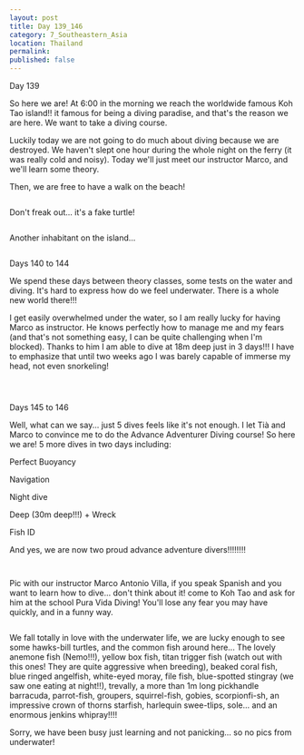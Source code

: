 ```yaml
---
layout: post
title: Day 139_146
category: 7_Southeastern_Asia
location: Thailand
permalink: 
published: false
---
```


Day 139

So here we are! At 6:00 in the morning we reach the worldwide famous Koh Tao island!! it famous for being a diving paradise, and that's the reason we are here. We want to take a diving course.

Luckily today we are not going to do much about diving because we are destroyed. We haven't slept one hour during the whole night on the ferry (it was really cold and noisy). Today we'll just meet our instructor Marco, and we'll learn some theory.

Then, we are free to have a walk on the beach!

<p><a
href="https://lh3.googleusercontent.com/5ZEZPw1t1yMv3Off-8c3AcLYUPcXaXFKcRGA7gbcZ5E_zE3oPRzFY400Zh_rCwY92FnWxdkYtaLR7qAdmFIAYNreRJgUaLMJRyyOWOw5Cc4iK_I7a6rRy2NHHX_DD75w98YRkTY0VxrBwlKFQ_OnOP2W2RLWGF4_EZVwx47MWb0fIOiwY77VzOOI9tQTwZ94PIsc30lvtL7Vy8jY-w6lS-KQMM_GEGwizRGOKZppPNZspDTHaE1-KZg-LsyfKDSXkyxeWhVKSG_gguLegxiAz3roySOSMQOYvxO1aw0aAVhJFdqEmnr_UPASkBh_688WoLqrhoO96BRGz47rhgQWB38iyg-25B_6_VTn1nUPeOiMfV1s1cphnyaKy-oVVB5DmYoDQUfv80D79u9bDnk0zHleP5qcXCNOGtyL5QgZ7Dyi8xXRMuS1oaM3xWpWFZFv7vnZ3OmOjX9ieFK_yzsGuMivgTqkO-OvPsTNCFAaMl-F0EANInvTJ3s2bpd3LzZ9qlKl9axo-86xOsSFsBc00Y12_8uOn25GqDMPW4_2aOI9S7UIQgYbWzf6q0zhTyXh5UUtmu2rNfPDbRGYnVXggCWdr1ZJF-wUk-2kxuM2JJ_VeBQXwcsiKxX-nXLK8KTmDmEJ10_Q3U1mGfGBJkvcLo39ptSNScg9oRDjY6Ad_-mk0zgcF83L1DiTBaA2gWhpJHLWWzWhNCENk5npuGA=w669-h502-no"><img 
src="https://lh3.googleusercontent.com/5ZEZPw1t1yMv3Off-8c3AcLYUPcXaXFKcRGA7gbcZ5E_zE3oPRzFY400Zh_rCwY92FnWxdkYtaLR7qAdmFIAYNreRJgUaLMJRyyOWOw5Cc4iK_I7a6rRy2NHHX_DD75w98YRkTY0VxrBwlKFQ_OnOP2W2RLWGF4_EZVwx47MWb0fIOiwY77VzOOI9tQTwZ94PIsc30lvtL7Vy8jY-w6lS-KQMM_GEGwizRGOKZppPNZspDTHaE1-KZg-LsyfKDSXkyxeWhVKSG_gguLegxiAz3roySOSMQOYvxO1aw0aAVhJFdqEmnr_UPASkBh_688WoLqrhoO96BRGz47rhgQWB38iyg-25B_6_VTn1nUPeOiMfV1s1cphnyaKy-oVVB5DmYoDQUfv80D79u9bDnk0zHleP5qcXCNOGtyL5QgZ7Dyi8xXRMuS1oaM3xWpWFZFv7vnZ3OmOjX9ieFK_yzsGuMivgTqkO-OvPsTNCFAaMl-F0EANInvTJ3s2bpd3LzZ9qlKl9axo-86xOsSFsBc00Y12_8uOn25GqDMPW4_2aOI9S7UIQgYbWzf6q0zhTyXh5UUtmu2rNfPDbRGYnVXggCWdr1ZJF-wUk-2kxuM2JJ_VeBQXwcsiKxX-nXLK8KTmDmEJ10_Q3U1mGfGBJkvcLo39ptSNScg9oRDjY6Ad_-mk0zgcF83L1DiTBaA2gWhpJHLWWzWhNCENk5npuGA=w669-h502-no" class="oversize" alt=""></a></p>

Don't freak out... it's a fake turtle!

<p><a
href="https://lh3.googleusercontent.com/C3ZRUdq2Khtf1WgNmyGroRxYVq79S8CeQtQ_XYTlk_cyVevgtwO72qAdTIk1UVsI4PEeMZC83osy8Ls98K80WjYsk_XTGmnQrlLrpWkALO2_-Ewi--8uYK3j6FXFyjyY1IJp3lBPJ06RyZjYbY5_rgINDZ-389dUXyqhN5tr2tW0lJ8DejDHtIE8qbRqnzaIZ-3V2f3zrsKwFYiCxjJrneeXSHMVLArdLo9q6p6UE5cwuabn9PfjqbbjrqGAGH8whVaD3f899jDYNgS49gX6ECIgX7IC01_E5-yC7Pfbjollm2u4rC-ISbtogPWVaKKv2sIyQs1myQSxTP1jB6uaHs97Q3UqJtDWJWGqy4ICX1z9JOeXShRtEd77BQzFL7uZALU34xbTZ6p_Om8VS3kB0GLuAARSUTHzllg-hwznmLRG6jgnXtYgEe-g4gsbIrgiaP2ILwimJCYOn8W8qjVX5nqNPedkzUc_d1kElql22UjECEfd9w8cL43r_uQCZVw9aoftgdfTQDPqbd2PrvcG8xp5Dl6proyaOh2Q1__OkmVf665tyR2Hd3mAFAJqUtKkqftgweWQVkoMlsEdZc1v4LG7JKkvlfEQHCuMvwo4hAgy8m4a7QuEK5tSdQ2yqs19_ac5MGY6OmZISBIxAdmRCCS0z2hB3Vlg4qM-1zjc4kE12Hz-nuHbCWWdb5ohhq_jEqjDZaHqF41xB8fh030=w836-h627-no"><img 
src="https://lh3.googleusercontent.com/C3ZRUdq2Khtf1WgNmyGroRxYVq79S8CeQtQ_XYTlk_cyVevgtwO72qAdTIk1UVsI4PEeMZC83osy8Ls98K80WjYsk_XTGmnQrlLrpWkALO2_-Ewi--8uYK3j6FXFyjyY1IJp3lBPJ06RyZjYbY5_rgINDZ-389dUXyqhN5tr2tW0lJ8DejDHtIE8qbRqnzaIZ-3V2f3zrsKwFYiCxjJrneeXSHMVLArdLo9q6p6UE5cwuabn9PfjqbbjrqGAGH8whVaD3f899jDYNgS49gX6ECIgX7IC01_E5-yC7Pfbjollm2u4rC-ISbtogPWVaKKv2sIyQs1myQSxTP1jB6uaHs97Q3UqJtDWJWGqy4ICX1z9JOeXShRtEd77BQzFL7uZALU34xbTZ6p_Om8VS3kB0GLuAARSUTHzllg-hwznmLRG6jgnXtYgEe-g4gsbIrgiaP2ILwimJCYOn8W8qjVX5nqNPedkzUc_d1kElql22UjECEfd9w8cL43r_uQCZVw9aoftgdfTQDPqbd2PrvcG8xp5Dl6proyaOh2Q1__OkmVf665tyR2Hd3mAFAJqUtKkqftgweWQVkoMlsEdZc1v4LG7JKkvlfEQHCuMvwo4hAgy8m4a7QuEK5tSdQ2yqs19_ac5MGY6OmZISBIxAdmRCCS0z2hB3Vlg4qM-1zjc4kE12Hz-nuHbCWWdb5ohhq_jEqjDZaHqF41xB8fh030=w836-h627-no" class="oversize" alt=""></a></p>

Another inhabitant on the island...

<p><a
href="https://lh3.googleusercontent.com/P7BFDYgezzZzUgPbbqXSLFIG9EhoyNYojwlxwB57MiYbrj0mnnoYg-x9ZH7TImOFDy-RpoxocIlhGMc4OPJVG45BJwj2Y1orU_DtgujGMiBHGcXYyoglTLpPnumuuHMdReGDrIIuf9HGKw_dxrGFUJuu-RU5n0i_vNg-eV_ABaVFm3QA40VDdfc7EtYMBSvy4EbOF6kyGArDh4itcSwwbzOUD-L54_u3FcOmBhLZQd9M4jtY61ULu2aXPQHPEcAmC_RWe--dvqjoQKofnl31-Tak1GYFUyQ9zmwJ7FrPj7FzskRgyBmfJW2W9JpCDLoR4IjzB30QPkw5K9iMU99M8sx6Z3pnrG0eZdzDhQ8aFurzC-rAuU1_yqddN438PU8nKjd9y8KJ6oTF2G5F6AglY0ws_yEnbAMFfT35RtroVP7flhlwdP-92EXw9LWaMHBg34DvtMw-Jsz7qH6a-Me4ipSXml8eOdn7ynU0uMGXA3CdQrpwnHPO9ivIvMVKt3Weee4XDIIe9iylcv2VdQrljiBEgu2PztpmDLzQqpnMKBfqtpZ36ilbbP6xOyHcUmD3Qs2V0XZdf_7AyWMogEdYj8Pn3BssS2xsELlHA54FRCZON60XKele3ySTnxehc4AOtOKmFAg_4j6Q2BtltJ8_nrKAEoIcyeUd-Xb6lC7Y7ROU5VR-AIWGcUem0eDQpBYvf_lNVQ5Q_tRj6aF216s=w836-h627-no"><img 
src="https://lh3.googleusercontent.com/P7BFDYgezzZzUgPbbqXSLFIG9EhoyNYojwlxwB57MiYbrj0mnnoYg-x9ZH7TImOFDy-RpoxocIlhGMc4OPJVG45BJwj2Y1orU_DtgujGMiBHGcXYyoglTLpPnumuuHMdReGDrIIuf9HGKw_dxrGFUJuu-RU5n0i_vNg-eV_ABaVFm3QA40VDdfc7EtYMBSvy4EbOF6kyGArDh4itcSwwbzOUD-L54_u3FcOmBhLZQd9M4jtY61ULu2aXPQHPEcAmC_RWe--dvqjoQKofnl31-Tak1GYFUyQ9zmwJ7FrPj7FzskRgyBmfJW2W9JpCDLoR4IjzB30QPkw5K9iMU99M8sx6Z3pnrG0eZdzDhQ8aFurzC-rAuU1_yqddN438PU8nKjd9y8KJ6oTF2G5F6AglY0ws_yEnbAMFfT35RtroVP7flhlwdP-92EXw9LWaMHBg34DvtMw-Jsz7qH6a-Me4ipSXml8eOdn7ynU0uMGXA3CdQrpwnHPO9ivIvMVKt3Weee4XDIIe9iylcv2VdQrljiBEgu2PztpmDLzQqpnMKBfqtpZ36ilbbP6xOyHcUmD3Qs2V0XZdf_7AyWMogEdYj8Pn3BssS2xsELlHA54FRCZON60XKele3ySTnxehc4AOtOKmFAg_4j6Q2BtltJ8_nrKAEoIcyeUd-Xb6lC7Y7ROU5VR-AIWGcUem0eDQpBYvf_lNVQ5Q_tRj6aF216s=w836-h627-no" class="oversize" alt=""></a></p>

Days 140 to 144

We spend these days between theory classes, some tests on the water and diving. It's hard to express how do we feel underwater. There is a whole new world there!!!

I get easily overwhelmed under the water, so I am really lucky for having Marco as instructor. He knows perfectly how to manage me and my fears (and that's not something easy, I can be quite challenging when I'm blocked). Thanks to him I am able to dive at 18m deep just in 3 days!!! I have to emphasize that until two weeks ago I was barely capable of immerse my head, not even snorkeling!

<p><a
href="https://lh3.googleusercontent.com/iTbRakHTQTsRrKMC72Qwgx1CmJIT-E3h1zqigjcEgIFLuzx4WDNxeDtvajHO_2Rxq0cbg3gy0p6mlPqVUijSfnSuCRUqo0lB4yPp7eJI9ZQlC_xxjgox2yBvK16Xuf8PJjHgZ7t191CTfwMv3yG7fxrpBP3D8qw3aEbBsA9oW-YVtGuUfvMsqW-vchon9gQa0uenErNR44Z43e5Aeqyo5_y1uIO76lV2_Qwc9lGRnR-KBaWpAMfX-QtbQjMC-znfyzPJGwwm91ZavY7q26N5WNVqV2F4ppegWfI75f-nvBsSkkrnn5jelXAIy_WSpiRwpYaqoHlx4Lu6FRTnAh_t6jCsyDvsd6fKcnWrxMk3F-enZwn5kYjzzokV4qZSNIrNlWT_M5iOjJCizbrHPQv-472FZZychA6jw3upgDPXxu2m_E9Pgp9zZxsWsMTac7QsCAOWLGSU1YigpM5BMEnqK95kCY2Jejs3XUc8b0KZDwmdNQ-B0vdgcvAzzY7XbRKIX4z8fb1_hhJds_HUtLPE5HHTzuafL7XyXuv03nZFMunwVJOliFEz8VB-YK6mJwII-D4oyOh-ekjkpoZJzbyb2t7s81RTBjDnJKbK1N7jLZartDr_A2e8paNihHj19OmDaWHTzoDC5xQvh6baSX7vC7JHgmqedKcrZYuk2FtV83Bo2nNJ7soHvMB0utDT6lVVsxepDI_qxCByzb5fI6nNKITUhloif-i9v58OxLE=w669-h502-no"><img 
src="https://lh3.googleusercontent.com/iTbRakHTQTsRrKMC72Qwgx1CmJIT-E3h1zqigjcEgIFLuzx4WDNxeDtvajHO_2Rxq0cbg3gy0p6mlPqVUijSfnSuCRUqo0lB4yPp7eJI9ZQlC_xxjgox2yBvK16Xuf8PJjHgZ7t191CTfwMv3yG7fxrpBP3D8qw3aEbBsA9oW-YVtGuUfvMsqW-vchon9gQa0uenErNR44Z43e5Aeqyo5_y1uIO76lV2_Qwc9lGRnR-KBaWpAMfX-QtbQjMC-znfyzPJGwwm91ZavY7q26N5WNVqV2F4ppegWfI75f-nvBsSkkrnn5jelXAIy_WSpiRwpYaqoHlx4Lu6FRTnAh_t6jCsyDvsd6fKcnWrxMk3F-enZwn5kYjzzokV4qZSNIrNlWT_M5iOjJCizbrHPQv-472FZZychA6jw3upgDPXxu2m_E9Pgp9zZxsWsMTac7QsCAOWLGSU1YigpM5BMEnqK95kCY2Jejs3XUc8b0KZDwmdNQ-B0vdgcvAzzY7XbRKIX4z8fb1_hhJds_HUtLPE5HHTzuafL7XyXuv03nZFMunwVJOliFEz8VB-YK6mJwII-D4oyOh-ekjkpoZJzbyb2t7s81RTBjDnJKbK1N7jLZartDr_A2e8paNihHj19OmDaWHTzoDC5xQvh6baSX7vC7JHgmqedKcrZYuk2FtV83Bo2nNJ7soHvMB0utDT6lVVsxepDI_qxCByzb5fI6nNKITUhloif-i9v58OxLE=w669-h502-no" class="oversize" alt=""></a></p>

<p><a
href="https://lh3.googleusercontent.com/GSgh4SjBFfkr-TzpicJcGkkFzfyJq4mZ0MKTFkqbCyO4FJO9qz6fcgbyJPp9Ep6USlNcu2PnohIkJPtdLa17juPM4iMEkjKnooa6khXVE5vmNEARSUFfl12KD56r4MQpFAJvoJHb3zSzKqPsIaZFg2ezXoUl89ZDJP38QtlgwtoyiARLfyD4ku3dcwV2p9-rqvoABTDk6wVGpnJyS0756SmzGpgWlKqGp6kcWblXUETdBsPe0KbJIY1TjFmmjKuH01UAzP5wCjUrrRO9WT7A-5hWdbjP-e1zRe1iZSq_ZbES5PQEaT49LRbcJS40scvTV4YYk5UcPAJoD-Pavj3n-84aLoDs9UaCyCXIvjNr8ZS92XhWJ8QNBGWoP4dVMaEY-EYdBkGOkKZ6DoFlyuq99UgGVQZQbLRE5nBkVcEsPQ7kp6cUD9QxxMOB3cFXb4lI8Z4odbJnU315HHioB547qGm1hJ91rD70jIoIUVyew69jrqzPHtumJ8pQCYySJhAAIUjuVU4ykz-EYVADu6x72yCWQelidqOBZvFAiny69UZfwDMJGA25QMUmKEcJeJ7MiTIZMBAIkdeOycqKW_D5ZVm0I-3ipT6CpBn7YPIQuASnp4aNi553nVbVwzTl8vsRKHbsjZeJaNfJvNVAUvFfm2inuleWVR5H7KlXpLqkN3_h04gFDvfycXChgMNyArgft3_FU_Ekgfb_1qz9yRCzlKMqRO-ZM4H9_u6x5LY=w669-h502-no"><img 
src="https://lh3.googleusercontent.com/GSgh4SjBFfkr-TzpicJcGkkFzfyJq4mZ0MKTFkqbCyO4FJO9qz6fcgbyJPp9Ep6USlNcu2PnohIkJPtdLa17juPM4iMEkjKnooa6khXVE5vmNEARSUFfl12KD56r4MQpFAJvoJHb3zSzKqPsIaZFg2ezXoUl89ZDJP38QtlgwtoyiARLfyD4ku3dcwV2p9-rqvoABTDk6wVGpnJyS0756SmzGpgWlKqGp6kcWblXUETdBsPe0KbJIY1TjFmmjKuH01UAzP5wCjUrrRO9WT7A-5hWdbjP-e1zRe1iZSq_ZbES5PQEaT49LRbcJS40scvTV4YYk5UcPAJoD-Pavj3n-84aLoDs9UaCyCXIvjNr8ZS92XhWJ8QNBGWoP4dVMaEY-EYdBkGOkKZ6DoFlyuq99UgGVQZQbLRE5nBkVcEsPQ7kp6cUD9QxxMOB3cFXb4lI8Z4odbJnU315HHioB547qGm1hJ91rD70jIoIUVyew69jrqzPHtumJ8pQCYySJhAAIUjuVU4ykz-EYVADu6x72yCWQelidqOBZvFAiny69UZfwDMJGA25QMUmKEcJeJ7MiTIZMBAIkdeOycqKW_D5ZVm0I-3ipT6CpBn7YPIQuASnp4aNi553nVbVwzTl8vsRKHbsjZeJaNfJvNVAUvFfm2inuleWVR5H7KlXpLqkN3_h04gFDvfycXChgMNyArgft3_FU_Ekgfb_1qz9yRCzlKMqRO-ZM4H9_u6x5LY=w669-h502-no" class="oversize" alt=""></a></p>

<p><a
href="https://lh3.googleusercontent.com/QEl1UmIExHbMAgYDxt0MYiANob4NxEsOe_6ecOK4K5fgR66exO_fkqGW9clzb6MMcXBBEQ4zGOKo3_GWXtdOMANpPKZcdtk9src6mN2QIsUegnyrCm7sV4dBEs_ZgSVRJEnNZ9M4XgkN0ZkpY_jgVkc5wRkPYzLsifvVjheIlmldgOfA_mIMhh6yZr5CQkJjWSQGAwmKp4f3z6ny-GS-qrRXAwDi3MPtI4Xyrxgo7v6nxSy4PWC6Vn4krMYvpqPTWnNUQSNWLf-096U6huEpuyHfKpZcN951z59ECi4DrKVETCB_GnkfeWEUwAzJzkHIjR0sk6C7Uvm6emTdR8yzTzj8yz_h2zdjpJYa0xPdV271fEzvz9NtvoVhc6B5FbF3I60ZMehDp7MZuQvQFvv5tbA8xcr-zjN5FMAZDDYLDWLGzsY7wTrL6_F6gYXpBlKFYvDAnBb0QLa5Llfje7GO6dL865HeEhpUhY8sqeSuJI9L_TR5elreVBXwHnAlRKWecIu-3lO_Tcnhe2cagbRKxA-BYAsrYo7NyX-NBrrwm-I_i8sBF80MDyQyijUB5S__LUvwV4V-S7QO7Ery6H9uuDsAZl2H7wJ-Klx7A9dF7stwvK_2kQvkPIqi9GLnF0aYOc_fwKg7XlZ_jbqvkPvSgZYAWs9GAe99oAHjAnGe-x24XvV64kIffDwt-KOs3V1aewQMGzyzvJIYKFw4bU6K-ss9KFO3Pvh3F4Zi3ds=w669-h502-no"><img 
src="https://lh3.googleusercontent.com/QEl1UmIExHbMAgYDxt0MYiANob4NxEsOe_6ecOK4K5fgR66exO_fkqGW9clzb6MMcXBBEQ4zGOKo3_GWXtdOMANpPKZcdtk9src6mN2QIsUegnyrCm7sV4dBEs_ZgSVRJEnNZ9M4XgkN0ZkpY_jgVkc5wRkPYzLsifvVjheIlmldgOfA_mIMhh6yZr5CQkJjWSQGAwmKp4f3z6ny-GS-qrRXAwDi3MPtI4Xyrxgo7v6nxSy4PWC6Vn4krMYvpqPTWnNUQSNWLf-096U6huEpuyHfKpZcN951z59ECi4DrKVETCB_GnkfeWEUwAzJzkHIjR0sk6C7Uvm6emTdR8yzTzj8yz_h2zdjpJYa0xPdV271fEzvz9NtvoVhc6B5FbF3I60ZMehDp7MZuQvQFvv5tbA8xcr-zjN5FMAZDDYLDWLGzsY7wTrL6_F6gYXpBlKFYvDAnBb0QLa5Llfje7GO6dL865HeEhpUhY8sqeSuJI9L_TR5elreVBXwHnAlRKWecIu-3lO_Tcnhe2cagbRKxA-BYAsrYo7NyX-NBrrwm-I_i8sBF80MDyQyijUB5S__LUvwV4V-S7QO7Ery6H9uuDsAZl2H7wJ-Klx7A9dF7stwvK_2kQvkPIqi9GLnF0aYOc_fwKg7XlZ_jbqvkPvSgZYAWs9GAe99oAHjAnGe-x24XvV64kIffDwt-KOs3V1aewQMGzyzvJIYKFw4bU6K-ss9KFO3Pvh3F4Zi3ds=w669-h502-no" class="oversize" alt=""></a></p>

Days 145 to 146

Well, what can we say... just 5 dives feels like it's not enough. I let Tià and Marco to convince me to do the Advance Adventurer Diving course! So here we are! 5 more dives in two days including:

Perfect Buoyancy

Navigation

Night dive

Deep (30m deep!!!) + Wreck

Fish ID

And yes, we are now two proud advance adventure divers!!!!!!!!

<p><a
href="https://lh3.googleusercontent.com/O8nKrWw-2vtVUkjUdXk5bTlPiCNjiH_Y0-TYmzacq6xMUASbUw7lU1qHG_nFZcY6qzxQskDBL4oOaCmolnJzpHX9Uqmf8uKR42tBv1E_JRw_VFE-tHzb69zeAq777bGNdHArK-4-Pa7xRXsFt96HNeO2iVtRqNdfv2Y78o_WDvdsGf5wDn5R4QV5a9vKQH1bJUpE9sLpUiIn0QjBsYasBIdUZRCCwgluABpJV4HGZseHlBAxe_Js6Qna5mtF58cUhip0BSCPYIBeP2ipiJZVEg2imUnrDOMWyBWLJJKQYL2mzIJWQv7JkET3mG1O553EVKxlSDFuTi-WFTE3GZXtDXzz6hfOYZTov5LJynQyJXMf3hyiQZnOXhaHLPnKMLxKVik208XWOJeOVVUg84i5BYtdmHPpFevdU0LYbado1M4goDwrSFu0lvT_Fu5oTI6gb_jb0P3ACvx64hSpH79MKExktPTE-71VAlUHbY8Mn00W8psOdLjSKUpspWCFhL0XBzEgbsGMbfEak_bZlpQqYDwiKkBpXcsvtN-pUdC-k7n-GFUw-MAHd_PFxZdK_8llBcpSzYI8daxsUbsXPuXRvJuWtiNORY5aaJc50mblan1W-uyf84YY233DDFILowleZZuyL-eUI1nWD2oobZoGbDaLw9q1WzxLFWuSnR-AFUk16Y2vRJQ39K4NRAoGrfE5VxhsAOa1uY5Ye5SN9zmVtcCJnni_EgeYqShTUGM=w836-h627-no"><img 
src="https://lh3.googleusercontent.com/O8nKrWw-2vtVUkjUdXk5bTlPiCNjiH_Y0-TYmzacq6xMUASbUw7lU1qHG_nFZcY6qzxQskDBL4oOaCmolnJzpHX9Uqmf8uKR42tBv1E_JRw_VFE-tHzb69zeAq777bGNdHArK-4-Pa7xRXsFt96HNeO2iVtRqNdfv2Y78o_WDvdsGf5wDn5R4QV5a9vKQH1bJUpE9sLpUiIn0QjBsYasBIdUZRCCwgluABpJV4HGZseHlBAxe_Js6Qna5mtF58cUhip0BSCPYIBeP2ipiJZVEg2imUnrDOMWyBWLJJKQYL2mzIJWQv7JkET3mG1O553EVKxlSDFuTi-WFTE3GZXtDXzz6hfOYZTov5LJynQyJXMf3hyiQZnOXhaHLPnKMLxKVik208XWOJeOVVUg84i5BYtdmHPpFevdU0LYbado1M4goDwrSFu0lvT_Fu5oTI6gb_jb0P3ACvx64hSpH79MKExktPTE-71VAlUHbY8Mn00W8psOdLjSKUpspWCFhL0XBzEgbsGMbfEak_bZlpQqYDwiKkBpXcsvtN-pUdC-k7n-GFUw-MAHd_PFxZdK_8llBcpSzYI8daxsUbsXPuXRvJuWtiNORY5aaJc50mblan1W-uyf84YY233DDFILowleZZuyL-eUI1nWD2oobZoGbDaLw9q1WzxLFWuSnR-AFUk16Y2vRJQ39K4NRAoGrfE5VxhsAOa1uY5Ye5SN9zmVtcCJnni_EgeYqShTUGM=w836-h627-no" class="oversize" alt=""></a></p>

<p><a
href="https://lh3.googleusercontent.com/vFxlHtWLxlJ36iRFnK6uEgqmRjUCqza6_Ff1LewBkn3K7rVlUP-EA9JHX6gxSR2DAE9b9ck0jnlI0BrXe7FnVdpWZtiYA0ru5CArseeHqB6jKry4N9mWKGFuFSU9ssXbJya2OkXb3JmEZsM5MMqH_CgISw0iViKLllEtQnXm1HrhHJDQFsXt8kYKF5fQNCzjgNKEQ16SKNAnWX4OOWBqkblOOyOI6mv-j2Vwt5wHscyvZtRIuNB5tXjaARa844hpBdo-l3JReRfBeLDMbOxdGwt8jlgWcYm4hiUr-OgqJLMFNZx4gXTGwNiEmWL5j4EGFbIhtBbZLj-t3lqrHxGWbVZGUeWOYjpFwv3hQWhdkfl6rLMAujz_htSEdCB5Q7IfHMkYQuw_z_znZ--XlXIXoTsEEjQ1LgvJyVvXfbB_Ytj-Ii20uQAYCj-vXoqtoHWHt0_6bsy12oNYmJ3nWHctJk2S6KjBp7X-F_2QjhVEPfdlnJHBmUaKdqavF32LXsoIQoAcqf0MQOZFYq_vS6BWJntVoJV6ipJbbtehTy7HwG_9ohFc7SJ3R0Pla_DUCXxQog5uHdCf0KYRbcADGW3eWIOO9XB6kqzpdpPqNpy9N6dYbCkX6TSQb1BoPN0T-Wy48S5HAX7TONGCGgXLBKaE4cToOPqrX-URNTuypa_S7Qtq-Byy8QFgTMgGxsriUrcNWm4c6xf5bkSRTN0435hYY4mNqsTd-ZnXVXxIKq8=w836-h627-no"><img 
src="https://lh3.googleusercontent.com/vFxlHtWLxlJ36iRFnK6uEgqmRjUCqza6_Ff1LewBkn3K7rVlUP-EA9JHX6gxSR2DAE9b9ck0jnlI0BrXe7FnVdpWZtiYA0ru5CArseeHqB6jKry4N9mWKGFuFSU9ssXbJya2OkXb3JmEZsM5MMqH_CgISw0iViKLllEtQnXm1HrhHJDQFsXt8kYKF5fQNCzjgNKEQ16SKNAnWX4OOWBqkblOOyOI6mv-j2Vwt5wHscyvZtRIuNB5tXjaARa844hpBdo-l3JReRfBeLDMbOxdGwt8jlgWcYm4hiUr-OgqJLMFNZx4gXTGwNiEmWL5j4EGFbIhtBbZLj-t3lqrHxGWbVZGUeWOYjpFwv3hQWhdkfl6rLMAujz_htSEdCB5Q7IfHMkYQuw_z_znZ--XlXIXoTsEEjQ1LgvJyVvXfbB_Ytj-Ii20uQAYCj-vXoqtoHWHt0_6bsy12oNYmJ3nWHctJk2S6KjBp7X-F_2QjhVEPfdlnJHBmUaKdqavF32LXsoIQoAcqf0MQOZFYq_vS6BWJntVoJV6ipJbbtehTy7HwG_9ohFc7SJ3R0Pla_DUCXxQog5uHdCf0KYRbcADGW3eWIOO9XB6kqzpdpPqNpy9N6dYbCkX6TSQb1BoPN0T-Wy48S5HAX7TONGCGgXLBKaE4cToOPqrX-URNTuypa_S7Qtq-Byy8QFgTMgGxsriUrcNWm4c6xf5bkSRTN0435hYY4mNqsTd-ZnXVXxIKq8=w836-h627-no" class="oversize" alt=""></a></p>

Pic with our instructor Marco Antonio Villa, if you speak Spanish and you want to learn how to dive... don't think about it! come to Koh Tao and ask for him at the school Pura Vida Diving! You'll lose any fear you may have quickly, and in a funny way.

<p><a
href="https://lh3.googleusercontent.com/0vu9XwqABUjj6Yf5qFKmPBS7skhiocjJJdeDZ1Rn9dgxfygxxjlrUwaORB9PCuLILhNWrpAPeFijDQp6ufEFk4F0ZDkSOWDINthkP-d7dxI1S9H6N9TzwLo0U0jwTLHZnrQDMgQN5_ccLt_opycKzi0y0VVBU7WrI60zozTbjihzoXTp1BRW4UIm96pRuP6Q4qJIFs3eVE97VNNy2rmqa8ZQnIM_0f9GQY9q4dlso1Zh0YMqE8fayaU1-EwPGrHFAVspJmKOTLL1eO4EQ0s1DEueola-jBjqcojjNann4L_yMDXdT8JwHPYsDbLwTrkgqztnE3frQIv5n2TqeO5VJJksNHcSSpEPdNSM0sXrqH9-_u6aOeeNJOE2NUmaWTLqivvSXBaEKJl3Lnf_0g_ErB98kqwhlzQx-jg7PBa5DF-XbBN720HI9juYDa84CePYFJflwAf_BfEy8-AZVGOYLU781QmudlSo9s739uNXuLekywo1L1nzoPwMfQT3b6ZHBxonTpBsztHVRZVuoDyVBPcPG8pFsZ06bp3ItePgrL1ypu9mHKgc8aUzLbMYKAzZrmFJogwMCohNWD3WJtJiQVO76PO6mGc4rQak0V7eHalfHS5gN8yM7k4439x6-fW48A4FZe_wkdXU8dfv0hGde2i0STE8MLhgtiMh4OvXS6LuyOCfh4ckRi9g2cD2oJm80s7zPwWLVEoalABsm7Zwm9IJObYQ5IgbyzW6Ihc=w610-h502-no"><img 
src="https://lh3.googleusercontent.com/0vu9XwqABUjj6Yf5qFKmPBS7skhiocjJJdeDZ1Rn9dgxfygxxjlrUwaORB9PCuLILhNWrpAPeFijDQp6ufEFk4F0ZDkSOWDINthkP-d7dxI1S9H6N9TzwLo0U0jwTLHZnrQDMgQN5_ccLt_opycKzi0y0VVBU7WrI60zozTbjihzoXTp1BRW4UIm96pRuP6Q4qJIFs3eVE97VNNy2rmqa8ZQnIM_0f9GQY9q4dlso1Zh0YMqE8fayaU1-EwPGrHFAVspJmKOTLL1eO4EQ0s1DEueola-jBjqcojjNann4L_yMDXdT8JwHPYsDbLwTrkgqztnE3frQIv5n2TqeO5VJJksNHcSSpEPdNSM0sXrqH9-_u6aOeeNJOE2NUmaWTLqivvSXBaEKJl3Lnf_0g_ErB98kqwhlzQx-jg7PBa5DF-XbBN720HI9juYDa84CePYFJflwAf_BfEy8-AZVGOYLU781QmudlSo9s739uNXuLekywo1L1nzoPwMfQT3b6ZHBxonTpBsztHVRZVuoDyVBPcPG8pFsZ06bp3ItePgrL1ypu9mHKgc8aUzLbMYKAzZrmFJogwMCohNWD3WJtJiQVO76PO6mGc4rQak0V7eHalfHS5gN8yM7k4439x6-fW48A4FZe_wkdXU8dfv0hGde2i0STE8MLhgtiMh4OvXS6LuyOCfh4ckRi9g2cD2oJm80s7zPwWLVEoalABsm7Zwm9IJObYQ5IgbyzW6Ihc=w610-h502-no" class="oversize" alt=""></a></p>

We fall totally in love with the underwater life, we are lucky enough to see some hawks-bill turtles, and the common fish around here... The lovely anemone fish (Nemo!!!), yellow box fish, titan trigger fish (watch out with this ones! They are quite aggressive when breeding), beaked coral fish, blue ringed angelfish, white-eyed moray, file fish, blue-spotted stingray (we saw one eating at night!!), trevally, a more than 1m long pickhandle barracuda, parrot-fish, groupers, squirrel-fish, gobies, scorpionfi-sh, an impressive crown of thorns starfish, harlequin swee-tlips, sole... and an enormous jenkins whipray!!!!

Sorry, we have been busy just learning and not panicking... so no pics from underwater!

<p><a
href="https://lh3.googleusercontent.com/ak3DzKwmYOwKsSz_CvEuMz3G1JtRJcQkgv3lMzdggGY5iND_pUlQ2TlrH61zjMnXveNurxhepYKPpCJ1Y6AWbBDLanwm9g9xKe860F1qcWMnGTcVZ-XBR8oIQgkl1GjTHObQ_h3btHMbL7npsjXjkvxtUHYEM6XF-fuqurIGR_gMND47VLIoHcPTiKgD97Y-VhjRl-02_pNHAWK4PA9f_Wu7p9T0wiAyqBZmniMJRlubQknhWO3_gSGiJvxzj-rsa60-GGn32IqDGHM2mlLtVQ6AqoABwPvR57s8CAieyV80SuCQ9EGNMhik1IFkXXymG3nxagQfKiHtFpoHkEfQ7JLroIJLQMpFhe2VXkXuXtfaV71mzpxDLw2kFDJRhNLMlSt54l_6w8341EdYE1c4KDnK1dnlWX5wcVyGz6P1NwEOvuh5Q2CNaNx_zXpyRobGHQgJ9bc1FNlHW-cZL7sugUpv_u6Hp_qTJuzIvsxBTagIlZFzL4_EfC2fX08bocH1KlQafiovJvgVz12Ay0Q3ETFT_9b-jgFJwogWxfnT5AkDs_M4aQy5pdr01VRBNPPELHycmzTR36rMbzuYxS_JxkuVn63-bD-9UACog9lDHhPkGDtYQOjoI5MQlFHNhXZhTIvCr-F2FQKbJuwvQuGRdIWbhS7pNt1kjGdgf4YvvoXDJorzMmxNr-DovLCw8_PQq0t0eQXkB8ipUd4fvg3QkHIoTcoAB0w_XtddVpQ=w836-h627-no"><img 
src="https://lh3.googleusercontent.com/ak3DzKwmYOwKsSz_CvEuMz3G1JtRJcQkgv3lMzdggGY5iND_pUlQ2TlrH61zjMnXveNurxhepYKPpCJ1Y6AWbBDLanwm9g9xKe860F1qcWMnGTcVZ-XBR8oIQgkl1GjTHObQ_h3btHMbL7npsjXjkvxtUHYEM6XF-fuqurIGR_gMND47VLIoHcPTiKgD97Y-VhjRl-02_pNHAWK4PA9f_Wu7p9T0wiAyqBZmniMJRlubQknhWO3_gSGiJvxzj-rsa60-GGn32IqDGHM2mlLtVQ6AqoABwPvR57s8CAieyV80SuCQ9EGNMhik1IFkXXymG3nxagQfKiHtFpoHkEfQ7JLroIJLQMpFhe2VXkXuXtfaV71mzpxDLw2kFDJRhNLMlSt54l_6w8341EdYE1c4KDnK1dnlWX5wcVyGz6P1NwEOvuh5Q2CNaNx_zXpyRobGHQgJ9bc1FNlHW-cZL7sugUpv_u6Hp_qTJuzIvsxBTagIlZFzL4_EfC2fX08bocH1KlQafiovJvgVz12Ay0Q3ETFT_9b-jgFJwogWxfnT5AkDs_M4aQy5pdr01VRBNPPELHycmzTR36rMbzuYxS_JxkuVn63-bD-9UACog9lDHhPkGDtYQOjoI5MQlFHNhXZhTIvCr-F2FQKbJuwvQuGRdIWbhS7pNt1kjGdgf4YvvoXDJorzMmxNr-DovLCw8_PQq0t0eQXkB8ipUd4fvg3QkHIoTcoAB0w_XtddVpQ=w836-h627-no" class="oversize" alt=""></a></p>

<p><a
href="https://lh3.googleusercontent.com/trrJJx2qi2by2pX66CPL6Wcdlf_WSFulvSzsXQ64b3uKPiJThPce0Fi1aC-Nlce14_5NPsaxnzQHZxUcEnjmlXUkuueaQQtL04EFOHG7J6njZCcDokbn8S3PbN_cDDCRHwWV5XNTKLuu_Fh_uRk5xJTfK3Bo13WA1pGa4ols1zYL1E5wY1SUGEEz5P9ZygSBMPfw274RXotBP6bx0SZlWH5OME5fAXqaJnhOmWTlz7tYG-KMcuFspmzuD9ey_YDwdpR_o7hZ2DzqJukWJyh1OcTsEHyAsgXaV6yKWUwtBoGtOjkrSy0evbpxaostqiW872BnGhNDHG-UVFG8rC-sgWUcb9njLkRH6cmKuCNHSBMwDiYVbGoWXc_fcqqWgvghB2GrJnfw1n3AQi41Cp5eB5yPAj3Aaf_b4_BBhmCKZPjlnuRc2LUkyYt2qZ_6vdfD5oE_gJwyeGfxEIrNDmP6KasPVnKenHpsbI1Tw6cbRfcqF3928Yjw5a3fJzwlrhZnvPrlhUytjCT2UdZGyUg8_anGJD-OhSbajNy8TeBd4FzHaSwEthbEKKQeAV1JQjQb80iFmEyl8movD7YGuQCes2iAo6b0N9jxV-A2bZN6jA8g17crkaA0A0XBg98Ybacen5_BZlkLG85D4vc7UKyeUDJjEjTcSBi4PJ7K51odyW-Wje-m60gUpPaaqkL66ROrj0NnveL9jQuYyj0uExmaSdezHioprjzaMIEF7JA=w836-h627-no"><img 
src="https://lh3.googleusercontent.com/trrJJx2qi2by2pX66CPL6Wcdlf_WSFulvSzsXQ64b3uKPiJThPce0Fi1aC-Nlce14_5NPsaxnzQHZxUcEnjmlXUkuueaQQtL04EFOHG7J6njZCcDokbn8S3PbN_cDDCRHwWV5XNTKLuu_Fh_uRk5xJTfK3Bo13WA1pGa4ols1zYL1E5wY1SUGEEz5P9ZygSBMPfw274RXotBP6bx0SZlWH5OME5fAXqaJnhOmWTlz7tYG-KMcuFspmzuD9ey_YDwdpR_o7hZ2DzqJukWJyh1OcTsEHyAsgXaV6yKWUwtBoGtOjkrSy0evbpxaostqiW872BnGhNDHG-UVFG8rC-sgWUcb9njLkRH6cmKuCNHSBMwDiYVbGoWXc_fcqqWgvghB2GrJnfw1n3AQi41Cp5eB5yPAj3Aaf_b4_BBhmCKZPjlnuRc2LUkyYt2qZ_6vdfD5oE_gJwyeGfxEIrNDmP6KasPVnKenHpsbI1Tw6cbRfcqF3928Yjw5a3fJzwlrhZnvPrlhUytjCT2UdZGyUg8_anGJD-OhSbajNy8TeBd4FzHaSwEthbEKKQeAV1JQjQb80iFmEyl8movD7YGuQCes2iAo6b0N9jxV-A2bZN6jA8g17crkaA0A0XBg98Ybacen5_BZlkLG85D4vc7UKyeUDJjEjTcSBi4PJ7K51odyW-Wje-m60gUpPaaqkL66ROrj0NnveL9jQuYyj0uExmaSdezHioprjzaMIEF7JA=w836-h627-no" class="oversize" alt=""></a></p>

<p><a
href="https://lh3.googleusercontent.com/aKrKvrFiMLY_nVRDgYX9ty9zy1hTr0DuA2WO2tFyygWd00wRy_9QDZg73wsdU-HCqMbIyYLmIE96nrjNDBj82Q1YetASIkIndDiYT2MFTIMhqy5rQJYe2LkmXOI3F386r59DoLSnG7kqb-r_XI2MwYWwG6c7YEsbEiiQzkM3T83jttOQkZQRfKLxB9YYTI6e-8cDf5tLx8j7jpxQjWsBQeLpAdcVpJSTh8XxCvKl5viuuve8AEH57y9-cBizj7_WZVLlxggJzNeghRaFxdMwMvJYHU1VrDARn2und2OJE1MqKlYu0g1PZ24c5L_lffaaUEDbqEbGbkk-uHSVjeciF2IytB24VwcKFHkg6XcLSp287jYw039QWPC3bSywU3T49uGJ8sOAIbRxdVJV_4CDy7ksHw6eGyKz_p3qV8hQu6I_PPSQD9hPpbH2GN7c4_LOiN3v3G99CFmTCfkBPrKV7OzKYfiqDwkSVcEYffqtcW17O2KxFq0sw5Cg0sJkjpjeJN3M-nP9HHavPYVALqayQywL85za2HhFREXts-YxI5EV3MkG1NhZreWR7ZOGdubJ6IpH1abU_zpKr-4-50YqlnxHeOM2SLzSVV5Erjplp9J9xrrCHZwmXvdyZMefUBhdvi0pkpxXhqBlH4pbyfjOiyXa1M_QEo5vO-7p3XfZW2Ioa9rg-MIfm_K0Dfb2XZXMSPEyly1EcffvzQcjGW76u5kcZPhShKgYHkEi4co=w669-h502-no"><img 
src="https://lh3.googleusercontent.com/aKrKvrFiMLY_nVRDgYX9ty9zy1hTr0DuA2WO2tFyygWd00wRy_9QDZg73wsdU-HCqMbIyYLmIE96nrjNDBj82Q1YetASIkIndDiYT2MFTIMhqy5rQJYe2LkmXOI3F386r59DoLSnG7kqb-r_XI2MwYWwG6c7YEsbEiiQzkM3T83jttOQkZQRfKLxB9YYTI6e-8cDf5tLx8j7jpxQjWsBQeLpAdcVpJSTh8XxCvKl5viuuve8AEH57y9-cBizj7_WZVLlxggJzNeghRaFxdMwMvJYHU1VrDARn2und2OJE1MqKlYu0g1PZ24c5L_lffaaUEDbqEbGbkk-uHSVjeciF2IytB24VwcKFHkg6XcLSp287jYw039QWPC3bSywU3T49uGJ8sOAIbRxdVJV_4CDy7ksHw6eGyKz_p3qV8hQu6I_PPSQD9hPpbH2GN7c4_LOiN3v3G99CFmTCfkBPrKV7OzKYfiqDwkSVcEYffqtcW17O2KxFq0sw5Cg0sJkjpjeJN3M-nP9HHavPYVALqayQywL85za2HhFREXts-YxI5EV3MkG1NhZreWR7ZOGdubJ6IpH1abU_zpKr-4-50YqlnxHeOM2SLzSVV5Erjplp9J9xrrCHZwmXvdyZMefUBhdvi0pkpxXhqBlH4pbyfjOiyXa1M_QEo5vO-7p3XfZW2Ioa9rg-MIfm_K0Dfb2XZXMSPEyly1EcffvzQcjGW76u5kcZPhShKgYHkEi4co=w669-h502-no" class="oversize" alt=""></a></p>





